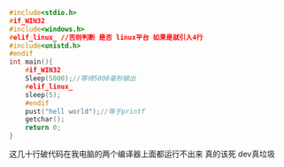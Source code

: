 ```c
#include<stdio.h>
#if_WIN32
#include<windows.h>
#elif_linux_ //否则判断 是否 linux平台 如果是就引入4行 
#include<unistd.h>
#endif
int main(){
	#if_WIN32 
	Sleep(5000);//等待5000毫秒输出 
	#elif_linux_
	sleep(5);
	#endif
	pust("hell world");//等于printf 
	getchar();
	return 0;
}  
```

这几十行破代码在我电脑的两个编译器上面都运行不出来 真的该死 dev真垃圾